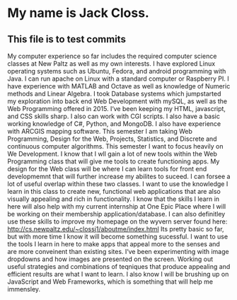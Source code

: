 # My name is Jack Closs.
## This file is to test commits
 My computer experience so far includes the required computer science classes at New Paltz as well as my own interests. I have explored Linux operating systems such as Ubuntu, Fedora, and android programming with Java. I can run apache on Linux with a standard computer or Raspberry PI. I have experience with MATLAB and Octave as well as knowledge of Numeric methods and Linear Algebra. I took Database systems which jumpstarted my exploration into back end Web Development with mySQL, as well as the Web Programming offered in 2015. I‘ve been keeping my HTML, javascript, and CSS skills sharp. I also can work with CGI scripts. I also have a basic working knowledge of C#, Python,  and MongoDB. I also have experience with ARCGIS mapping software.
This semester I am taking Web Programming, Design for the Web, Projects, Statistics, and Discrete and continuous computer algorithms. This semester I want to focus heavily on We Development. I know that I wll gain a lot of new tools within the Web Programming class that will give me tools to create functioning apps. My design for the Web class will be where I can learn tools for front end developmemnt that will further increase my abilites to suceed. I can forsee a lot of useful overlap within these two classes. I want to use the knowledge I learn in this class to create new, functional web applications that are also visually appealing and rich in functionality. I know that the skills I learn in here will also help with my current internship at One Epic Place where I will be working on their membership application/database. I can also definitley use these skills to improve my homepage on the wyvern server found here: http://cs.newpaltz.edu/~clossj1/aboutme/index.html
Its pretty basic so far, but with more time I know it will become something sucessful. I want to use the tools I learn in here to make apps that appeal more to the senses and are more conveinent than existing sites. I‘ve been experimenting with image dropdowns and how images are presented on the screen. Working out useful strategies and combinations of teqniques that produce appealing and efficient results are what I want to learn. I also know I will be brushing up on JavaScript and Web Frameworks, which is something that will help me immensley.